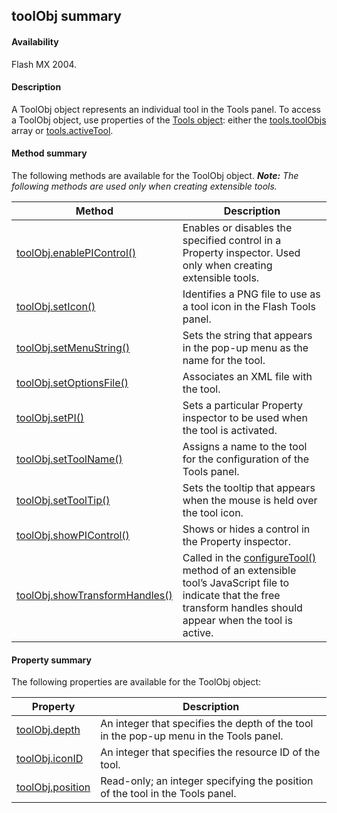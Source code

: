 ## toolObj summary

#### Availability

Flash MX 2004.

#### Description

A ToolObj object represents an individual tool in the Tools panel. To access a ToolObj object, use properties of the [Tools object](../Tools_object/tools_summary.md): either the [tools.toolObjs](../Tools_object/tools11.md) array or [tools.activeTool](../Tools_object/tools.md).

#### Method summary

The following methods are available for the ToolObj object.
***Note:** The following methods are used only when creating extensible tools.*

| **Method**                                       | **Description**                                                                                                                                                                 |
|--------------------------------------------------|---------------------------------------------------------------------------------------------------------------------------------------------------------------------------------|
| [toolObj.enablePIControl()](../ToolObj_object/toolObj1.md)      | Enables or disables the specified control in a Property inspector. Used only when creating extensible tools.                                                                    |
| [toolObj.setIcon()](../ToolObj_object/toolObj4.md)              | Identifies a PNG file to use as a tool icon in the Flash Tools panel.                                                                                                           |
| [toolObj.setMenuString()](../ToolObj_object/toolObj5.md)        | Sets the string that appears in the pop-up menu as the name for the tool.                                                                                                       |
| [toolObj.setOptionsFile()](../ToolObj_object/toolObj6.md)       | Associates an XML file with the tool.                                                                                                                                           |
| [toolObj.setPI()](../ToolObj_object/toolObj7.md)                | Sets a particular Property inspector to be used when the tool is activated.                                                                                                     |
| [toolObj.setToolName()](../ToolObj_object/toolObj8.md)          | Assigns a name to the tool for the configuration of the Tools panel.                                                                                                            |
| [toolObj.setToolTip()](../ToolObj_object/toolObj9.md)           | Sets the tooltip that appears when the mouse is held over the tool icon.                                                                                                        |
| [toolObj.showPIControl()](../ToolObj_object/toolOb10.md)        | Shows or hides a control in the Property inspector.                                                                                                                             |
| [toolObj.showTransformHandles()](../ToolObj_object/toolOb11.md) | Called in the [configureTool()](../Top-Level_Functions_and_Methods/configureTool.md) method of an extensible tool’s JavaScript file to indicate that the free transform handles should appear when the tool is active. |

#### Property summary

The following properties are available for the ToolObj object:

| **Property**                       | **Description**                                                                        |
|------------------------------------|----------------------------------------------------------------------------------------|
| [toolObj.depth](../ToolObj_object/toolObj.md)    | An integer that specifies the depth of the tool in the pop-up menu in the Tools panel. |
| [toolObj.iconID](../ToolObj_object/toolObj2.md)   | An integer that specifies the resource ID of the tool.                                 |
| [toolObj.position](../ToolObj_object/toolObj3.md) | Read-only; an integer specifying the position of the tool in the Tools panel.          |

<span id="toolObj.depth" class="anchor"></span>

